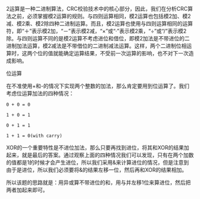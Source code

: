 2运算是一种二进制算法，CRC校验技术中的核心部分，因此，我们在分析CRC算法之前，必须掌握模2运算的规则。与四则运算相同，模2运算也包括模2加、模2减、模2乘、模2除四种二进制运算。而且，模2运算也使用与四则运算相同的运算符，即“＋”表示模2加，“－”表示模2减，“×”或“·”表示模2乘，“÷”或“/”表示模2除。与四则运算不同的是模2运算不考虑进位和借位，即模2加法是不带进位的二进制加法运算，模2减法是不带借位的二进制减法运算。这样，两个二进制位相运算时，这两个位的值就能确定运算结果，不受前一次运算的影响，也不对下一次造成影响。


位运算

在不准使用+和-的情况下实现两个整数的加法，那么肯定要用到位运算了。我们考虑位运算加法的四种情况：
```
0 + 0 = 0

1 + 0 = 1

0 + 1 = 1

1 + 1 = 0(with carry)
```
XOR的一个重要特性是不进位加法，那么只要再找到进位，将其和XOR的结果加起来，就是最后的答案。通过观察上面的四种情况我们可以发现，只有在两个加数的值都是1的时候才会产生进位，所以我们采用&来计算进位的情况，但是注意到由于是进位，所以我们必须要将&的结果左移一位，然后再和XOR的结果相加。



所以该题的思路就是：用异或算不带进位的和，用与并左移1位来算进位，然后把两者加起来即可。

